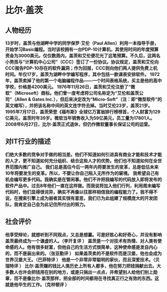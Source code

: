 # 比尔·盖茨
## 人物经历
**13岁时，盖茨与他湖畔中学的同学保罗·艾伦（Paul Allen）利用一本指导手册，开始学习Basic编程。当时该校拥有一台PDP-10计算机，其使用时间的年度预算资金为3000美元。仅仅数周内，盖茨和艾伦便花光了这笔预算。不久后，这两名小男孩与“计算机中心公司”（CCC）签订了一份协议。协议规定，盖茨和艾伦向CCC报告PDP-10存在的软件漏洞；作为回报，CCC则向他们两人提供免费上机时间。年仅17岁，盖茨为湖畔中学编写程序，其中包括一款课表安排软件。
1972年，盖茨卖掉了他的第一个电脑编程作品——一个时间表格系统，买主是他的高中学校，价格是4200美元。
1976年11月26日，盖茨和艾伦注册了“微软”（Microsoft）商标。他们曾一度考虑将公司名称定为“艾伦和盖茨公司”（Allen & Gates Inc.），但后来决定改为“Micro-Soft”（注：即“微型软件”的英文缩写），并把该名称中间的英文连字符去掉。当时艾伦23岁，盖茨21岁。
1995年7月17日，盖茨荣登《福布斯》全球亿万富翁排行榜榜首，个人财富为129亿美元，盖茨时年39岁。微软当年销售收入为59亿美元，员工量为17801人。 
2008年6月27日，比尔·盖茨正式退休，但仍作微软董事长保证公司的运营。**
## 对IT行业的描述
**们绝大多数的竞争对手做的相当差。他们不知道如何引进具有商业才能和技术才能的人才，更不知道如何充分组织、结合这些人才的优势。他们也不知道如何在全世界范围内推广自己。
我们总是高估今后一两年内将要发生的变革，总是低估未来10年将要发生的变革。所以，不要让你自己陷入无所作为的窘境。
我希望自己有机会编写更多代码。我确实是在管闲事。他们不许把我编写的代码放入即将发布的软件产品中。过去8年他们一直在这样做。而我说将加入他们行列，利用周末编写代码时，他们显得很诧异，确实不再像以往那样相信我的编程能力了。我不得不说，在搜索引擎上成为弱者其实很有意思，我们已为此组建了规模庞大的开发团队，我肯定自己会为此记住所付出的努力。**
## 社会评价
**他享受辩论，就想听到不同观点，又总是想赢。可是好胜心和好奇心，并没有影响盖茨最终成为一个谦虚的人。（李开复评 ）
盖茨是一个对技术有热情、对人类有使命感的人。他有很多财富，但他自己的生活方式很简单，这种使命感是发自内心的，而不是装出来的。（张亚勤评 ）
如果盖茨卖的不是软件而是汉堡，他也会成为世界汉堡大王。（巴菲特评 ）
他是一个非常非常聪明的家伙，而且深爱技术。（贝瑞特评 ）
比尔·盖茨赚的钱比人类历史上所有人都多，他在努力把钱捐献出去。大多数人也许会把钱用在别的地方，或是只捐出一点点，并希望别人给他们别上勋章，而不是像比尔·盖茨那样，把全部的时间都用在寻找真正行之有效的东西。这就是他毕生的工作。（克林顿评 ）**


